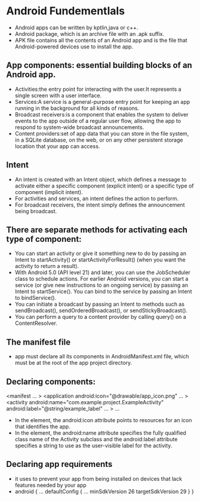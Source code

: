 # Android Fundementlals

- Android apps can be written by kptlin,java or c++.
- Android package, which is an archive file with an .apk suffix.
- APK file contains all the contents of an Android app and is the file that Android-powered devices use to install the app.

## App components: essential building blocks of an Android app.
- Activities:the entry point for interacting with the user.It represents a single screen with a user interface.
- Services:A service is a general-purpose entry point for keeping an app running in the background for all kinds of reasons.
- Broadcast receivers:is a component that enables the system to deliver events to the app outside of a regular user flow, allowing the app to respond to system-wide broadcast announcements. 
- Content providers:set of app data that you can store in the file system, in a SQLite database, on the web, or on any other persistent storage location that your app can access.

## Intent
- An intent is created with an Intent object, which defines a message to activate either a specific component (explicit intent) or a specific type of component (implicit intent).
- For activities and services, an intent defines the action to perform.
- For broadcast receivers, the intent simply defines the announcement being broadcast.

## There are separate methods for activating each type of component:

- You can start an activity or give it something new to do by passing an Intent to startActivity() or startActivityForResult() (when you want the activity to return a result).
- With Android 5.0 (API level 21) and later, you can use the JobScheduler class to schedule actions. For earlier Android versions, you can start a service (or give new instructions to an ongoing service) by passing an Intent to startService(). You can bind to the service by passing an Intent to bindService().
- You can initiate a broadcast by passing an Intent to methods such as sendBroadcast(), sendOrderedBroadcast(), or sendStickyBroadcast().
- You can perform a query to a content provider by calling query() on a ContentResolver.

## The manifest file
- app must declare all its components in AndroidManifest.xml file, which must be at the root of the app project directory.

## Declaring components:
<?xml version="1.0" encoding="utf-8"?>
<manifest ... >
    <application android:icon="@drawable/app_icon.png" ... >
        <activity android:name="com.example.project.ExampleActivity"
                  android:label="@string/example_label" ... >
        </activity>
        ...
    </application>
</manifest>

- In the <application> element, the android:icon attribute points to resources for an icon that identifies the app.
- In the <activity> element, the android:name attribute specifies the fully qualified class name of the Activity subclass and the android:label attribute specifies a string to use as the user-visible label for the activity.

## Declaring app requirements
- it uses to prevent your app from being installed on devices that lack features needed by your app
- android {
  ...
  defaultConfig {
    ...
    minSdkVersion 26
    targetSdkVersion 29
  }
}
